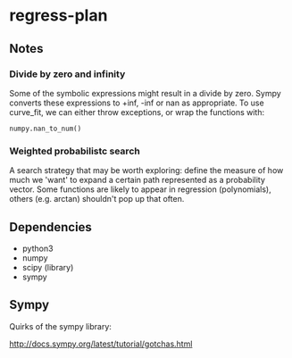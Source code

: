 regress-plan
============

Notes
-----

### Divide by zero and infinity ###

Some of the symbolic expressions might result in a divide by zero. Sympy converts these expressions to +inf, -inf or nan as appropriate. To use curve_fit, we can either throw exceptions, or wrap the functions with:

    numpy.nan_to_num()

### Weighted probabilistc search ###

A search strategy that may be worth exploring: define the measure of how much we 'want' to expand a certain path represented as a probability vector. Some functions are likely to appear in regression (polynomials), others (e.g. arctan) shouldn't pop up that often.

Dependencies
------------

* python3
* numpy
* scipy (library)
* sympy

Sympy
-----

Quirks of the sympy library:

http://docs.sympy.org/latest/tutorial/gotchas.html